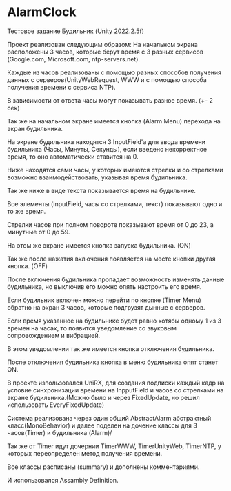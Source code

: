 # AlarmClock

Тестовое задание Будильник (Unity 2022.2.5f)

Проект реализован следующим образом:
На начальном экрана расположены 3 часов, которые берут время с 3 разных сервисов (Google.com, Microsoft.com, ntp-servers.net).

Каждые из часов реализованы с помощью разных способов получения данных с серверов(UnityWebRequest, WWW и с помощью способа получения времени с сервиса NTP).

В зависимости от ответа часы могут показывать разное время. (+- 2 сек)

Так же на начальном экране имеется кнопка (Alarm Menu) перехода на экран будильника.

На экране будильника находятся 3 InputField'а для ввода времени будильника (Часы, Минуты, Секунды), если введено некорректное время, то оно автоматически ставится на 0.

Ниже находятся сами часы, у которых имеются стрелки и со стрелками возможно взаимодействовать, указывая время будильника.

Так же ниже в виде текста показывается время на будильнике.

Все элементы (InputField, часы со стрелками, текст) показывают одно и то же время.

Стрелки часов при полном повороте показывают время от 0 до 23, а минутные от 0 до 59.

На этом же экране имеется кнопка запуска будильника. (ON)

Так же после нажатия включения появляется на месте кнопки другая кнопка. (OFF)

После включения будильника пропадает возможность изменять данные будильника, но выключив его можно опять настроить его время.

Если будильник включен можно перейти по кнопке (Timer Menu) обратно на экран 3 часов, которые подгрузят дынные с серверов.

Если время указанное на будильнике будет равно хотябы одному 1 из 3 времен на часах, то появится уведомление со звуковым сопровождением и вибрацией.

В этом уведомлении так же имеется кнопка отключения будильника.

После отключения будильника кнопка в меню будильника опят станет ON.

В проекте изпользовался UniRX, для создания подписки каждый кадр на условие синхронизации времени на InpputField и часов со стрелками на экране будильника.(Можно было и через FixedUpdate, но решил использовать EveryFixedUpdate)

Система реализована через один общий AbstractAlarm абстрактный класс(MonoBehavior) и далее поделен на дочение классы для 3 часов(Timer) и будильника (Alarm)/

Так же от Timer идут дочернии TimerWWW, TimerUnityWeb, TimerNTP, у которых переопределен метод получения времени.

Все классы расписаны (summary) и дополнены комментариями.

И использовался Assambly Definition.
